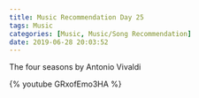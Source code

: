 ```yaml
---
title: Music Recommendation Day 25
tags: Music
categories: [Music, Music/Song Recommendation]
date: 2019-06-28 20:03:52
---
```


The four seasons by Antonio Vivaldi

{% youtube GRxofEmo3HA %}
